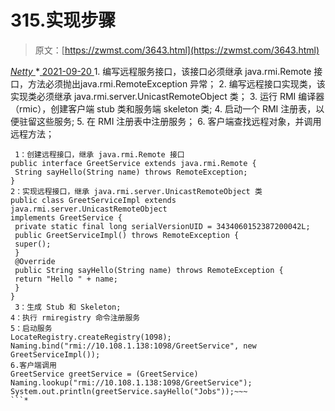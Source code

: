 <!--yml
category: 未分类
date: 0001-01-01 00:00:00
--->

# 315.实现步骤

> 原文：[https://zwmst.com/3643.html](https://zwmst.com/3643.html)

   [ *Netty* ](https://zwmst.com/netty)*[ <time datetime="2021-09-21T04:41:26+08:00"> 2021-09-20 </time> ](https://zwmst.com/3643.html)  1.  编写远程服务接口，该接口必须继承 java.rmi.Remote 接口，方法必须抛出java.rmi.RemoteException 异常；
2.  编写远程接口实现类，该实现类必须继承 java.rmi.server.UnicastRemoteObject 类；
3.  运行 RMI 编译器（rmic），创建客户端 stub 类和服务端 skeleton 类;
4.  启动一个 RMI 注册表，以便驻留这些服务;
5.  在 RMI 注册表中注册服务；
6.  客户端查找远程对象，并调用远程方法；

```
 1：创建远程接口，继承 java.rmi.Remote 接口
public interface GreetService extends java.rmi.Remote {
 String sayHello(String name) throws RemoteException;
}
2：实现远程接口，继承 java.rmi.server.UnicastRemoteObject 类
public class GreetServiceImpl extends java.rmi.server.UnicastRemoteObject
implements GreetService {
 private static final long serialVersionUID = 3434060152387200042L;
 public GreetServiceImpl() throws RemoteException {
 super();
 }
 @Override
 public String sayHello(String name) throws RemoteException {
 return "Hello " + name;
 }
}
 3：生成 Stub 和 Skeleton;
4：执行 rmiregistry 命令注册服务
5：启动服务
LocateRegistry.createRegistry(1098);
Naming.bind("rmi://10.108.1.138:1098/GreetService", new GreetServiceImpl());
6.客户端调用
GreetService greetService = (GreetService) 
Naming.lookup("rmi://10.108.1.138:1098/GreetService");
System.out.println(greetService.sayHello("Jobs"));~~~
```*